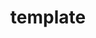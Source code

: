 ---
title: template
draft: true
postDate: 2000-01-01
lastUpdated: 2000-01-01
tags:
  - foo
  - bar
---